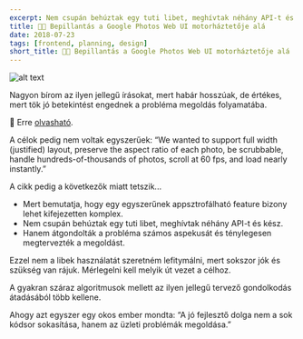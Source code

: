 ```yaml
---
excerpt: Nem csupán behúztak egy tuti libet, meghívtak néhány API-t és kész, hanem átgondolták a probléma számos aspekusát és alaposan megtervezték a megoldást.
title: 🕵🏻‍ Bepillantás a Google Photos Web UI motorháztetője alá
date: 2018-07-23
tags: [frontend, planning, design]
short_title: 🕵🏻‍ Bepillantás a Google Photos Web UI motorháztetője alá
---
```


![alt text](https://appcraft.hu/assets/img/gphotos-webui-01.png)

Nagyon bírom az ilyen jellegű írásokat, mert habár hosszúak, de értékes, mert tök jó betekintést engednek a probléma megoldás folyamatába.

🔖 Erre [olvasható](http://bit.ly/gphotos-think-plan).

A célok pedig nem voltak egyszerűek:
“We wanted to support full width (justified) layout, preserve the aspect ratio of each photo, be scrubbable, handle hundreds-of-thousands of photos, scroll at 60 fps, and load nearly instantly.”

A cikk pedig a következők miatt tetszik...
- Mert bemutatja, hogy egy egyszerűnek appsztrofálható feature bizony lehet kifejezetten komplex.
- Nem csupán behúztak egy tuti libet, meghívtak néhány API-t és kész.
- Hanem átgondolták a probléma számos aspekusát és ténylegesen megtervezték a megoldást.

Ezzel nem a libek használatát szeretném lefitymálni, mert sokszor jók és szükség van rájuk. Mérlegelni kell melyik út vezet a célhoz.

A gyakran száraz algoritmusok mellett az ilyen jellegű tervező gondolkodás átadásából több kellene.

Ahogy azt egyszer egy okos ember mondta:
“A jó fejlesztő dolga nem a sok kódsor sokasítása, hanem az üzleti problémák megoldása.”
